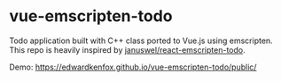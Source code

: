 # vue-emscripten-todo

Todo application built with C++ class ported to Vue.js using emscripten. This repo is heavily inspired by [januswel/react-emscripten-todo](https://github.com/januswel/react-emscripten-todo).

Demo: https://edwardkenfox.github.io/vue-emscripten-todo/public/
